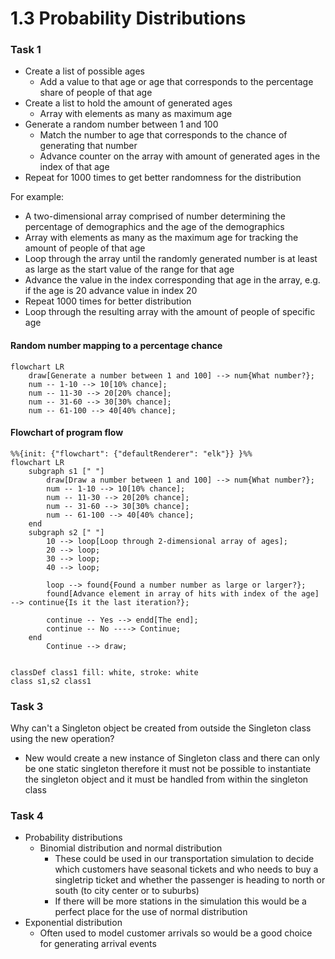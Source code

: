 # 1.3 Probability Distributions


### Task 1

- Create a list of possible ages
    - Add a value to that age or age that corresponds to the percentage
        share of people of that age
- Create a list to hold the amount of generated ages
    - Array with elements as many as maximum age
- Generate a random number between 1 and 100
    - Match the number to age that corresponds to the chance of generating
        that number
    - Advance counter on the array with amount of generated ages in the index of that age
- Repeat for 1000 times to get better randomness for the distribution

For example:
- A two-dimensional array comprised of number determining the percentage of demographics
    and the age of the demographics
- Array with elements as many as the maximum age for tracking the amount of people of that age
- Loop through the array until the randomly generated number is at least as large as the start value
    of the range for that age
- Advance the value in the index corresponding that age in the array, e.g. if the age is 20 advance value in index 20
- Repeat 1000 times for better distribution
- Loop through the resulting array with the amount of people of specific age


#### Random number mapping to a percentage chance


```mermaid
flowchart LR
    draw[Generate a number between 1 and 100] --> num{What number?};
    num -- 1-10 --> 10[10% chance];
    num -- 11-30 --> 20[20% chance];
    num -- 31-60 --> 30[30% chance];
    num -- 61-100 --> 40[40% chance];
```


#### Flowchart of program flow


```mermaid
%%{init: {"flowchart": {"defaultRenderer": "elk"}} }%%
flowchart LR
    subgraph s1 [" "]
        draw[Draw a number between 1 and 100] --> num{What number?};
        num -- 1-10 --> 10[10% chance];
        num -- 11-30 --> 20[20% chance];
        num -- 31-60 --> 30[30% chance];
        num -- 61-100 --> 40[40% chance];
    end
    subgraph s2 [" "]
        10 --> loop[Loop through 2-dimensional array of ages];
        20 --> loop;
        30 --> loop;
        40 --> loop;

        loop --> found{Found a number number as large or larger?};
        found[Advance element in array of hits with index of the age] --> continue{Is it the last iteration?};

        continue -- Yes --> endd[The end];
        continue -- No ----> Continue;
    end
        Continue --> draw;


classDef class1 fill: white, stroke: white
class s1,s2 class1

```


### Task 3

Why can't a Singleton object be created from outside the Singleton class using the new operation?
- New would create a new instance of Singleton class and there can only be one static singleton
    therefore it must not be possible to instantiate the singleton object and it must be handled
    from within the singleton class


### Task 4

- Probability distributions
    - Binomial distribution and normal distribution
        - These could be used in our transportation simulation to decide
            which customers have seasonal tickets and who needs to buy a singletrip ticket and
            whether the passenger is heading to north or south (to city center or to suburbs)
        - If there will be more stations in the simulation this would be a perfect place for the use
            of normal distribution
- Exponential distribution
    - Often used to model customer arrivals so would be a good choice for generating arrival events






